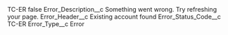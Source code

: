 <?xml version="1.0" encoding="UTF-8"?>
<CustomMetadata xmlns="http://soap.sforce.com/2006/04/metadata" xmlns:xsi="http://www.w3.org/2001/XMLSchema-instance" xmlns:xsd="http://www.w3.org/2001/XMLSchema">
    <label>TC-ER</label>
    <protected>false</protected>
    <values>
        <field>Error_Description__c</field>
        <value xsi:type="xsd:string">Something went wrong. Try refreshing your page.</value>
    </values>
    <values>
        <field>Error_Header__c</field>
        <value xsi:type="xsd:string">Existing account found</value>
    </values>
    <values>
        <field>Error_Status_Code__c</field>
        <value xsi:type="xsd:string">TC-ER</value>
    </values>
    <values>
        <field>Error_Type__c</field>
        <value xsi:type="xsd:string">Error</value>
    </values>
</CustomMetadata>
